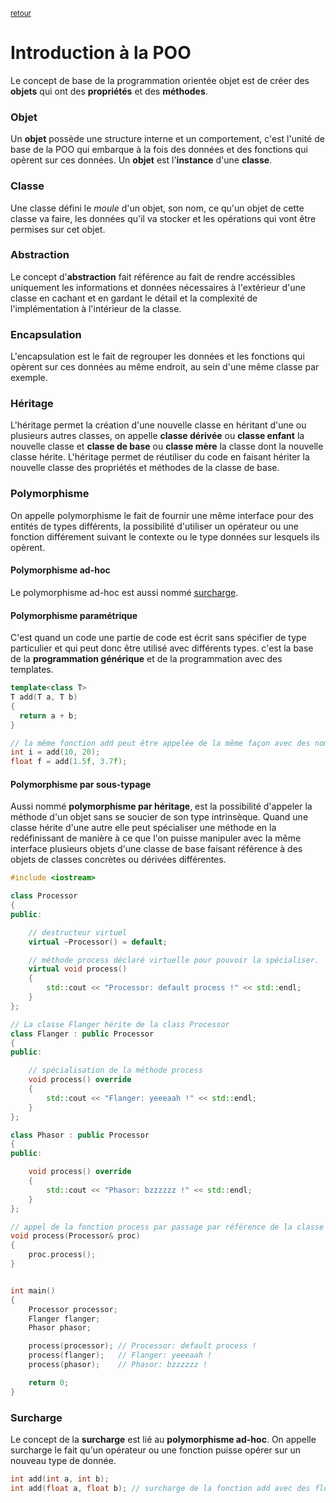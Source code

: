 <p><sup><a href="readme.md">retour</a></sup></p>

# Introduction à la POO

Le concept de base de la programmation orientée objet est de créer des **objets** qui ont des **propriétés** et des **méthodes**.

### Objet

Un **objet** possède une structure interne et un comportement, c'est l'unité de base de la POO qui embarque à la fois des données et des fonctions qui opèrent sur ces données. Un **objet** est l'**instance** d'une **classe**.

### Classe

Une classe défini le *moule* d'un objet, son nom, ce qu'un objet de cette classe va faire, les données qu'il va stocker et les opérations qui vont être permises sur cet objet.

### Abstraction

Le concept d'**abstraction** fait référence au fait de rendre accéssibles uniquement les informations et données nécessaires à l'extérieur d'une classe en cachant et en gardant le détail et la complexité de l'implémentation à l'intérieur de la classe.

### Encapsulation

L'encapsulation est le fait de regrouper les données et les fonctions qui opèrent sur ces données au même endroit, au sein d'une même classe par exemple.

### Héritage

L'héritage permet la création d'une nouvelle classe en héritant d'une ou plusieurs autres classes, on appelle **classe dérivée** ou **classe enfant** la nouvelle classe et **classe de base** ou **classe mère** la classe dont la nouvelle classe hérite.
L'héritage permet de réutiliser du code en faisant hériter la nouvelle classe des propriétés et méthodes de la classe de base.

### Polymorphisme

On appelle polymorphisme le fait de fournir une même interface pour des entités de types différents, la possibilité d'utiliser un opérateur ou une fonction différement suivant le contexte ou le type données sur lesquels ils opèrent.

#### Polymorphisme ad-hoc

Le polymorphisme ad-hoc est aussi nommé [surcharge](#surcharge).

#### Polymorphisme paramétrique

C'est quand un code une partie de code est écrit sans spécifier de type particulier et qui peut donc être utilisé avec différents types. c'est la base de la **programmation générique** et de la programmation avec des templates.

```cpp
template<class T>
T add(T a, T b)
{
  return a + b;
}

// la même fonction add peut être appelée de la même façon avec des nombres entiers ou des flottants
int i = add(10, 20);
float f = add(1.5f, 3.7f);
```

#### Polymorphisme par sous-typage

Aussi nommé **polymorphisme par héritage**, est la possibilité d'appeler la méthode d'un objet sans se soucier de son type intrinsèque. Quand une classe hérite d'une autre elle peut spécialiser une méthode en la redéfinissant de manière à ce que l'on puisse manipuler avec la même interface plusieurs objets d'une classe de base faisant référence à des objets de classes concrètes ou dérivées différentes.

```cpp
#include <iostream>

class Processor
{
public:

    // destructeur virtuel
    virtual ~Processor() = default;

    // méthode process déclaré virtuelle pour pouvoir la spécialiser.
    virtual void process()
    {
        std::cout << "Processor: default process !" << std::endl;
    }
};

// La classe Flanger hérite de la class Processor
class Flanger : public Processor
{
public:

    // spécialisation de la méthode process
    void process() override
    {
        std::cout << "Flanger: yeeeaah !" << std::endl;
    }
};

class Phasor : public Processor
{
public:

    void process() override
    {
        std::cout << "Phasor: bzzzzzz !" << std::endl;
    }
};

// appel de la fonction process par passage par référence de la classe de base
void process(Processor& proc)
{
    proc.process();
}


int main()
{
    Processor processor;
    Flanger flanger;
    Phasor phasor;

    process(processor); // Processor: default process !
    process(flanger);   // Flanger: yeeeaah !
    process(phasor);    // Phasor: bzzzzzz !

    return 0;
}
```


### Surcharge

Le concept de la **surcharge** est lié au **polymorphisme ad-hoc**. On appelle surcharge le fait qu'un opérateur ou une fonction puisse opérer sur un nouveau type de donnée.

```cpp
int add(int a, int b);
int add(float a, float b); // surcharge de la fonction add avec des flottants.
```
